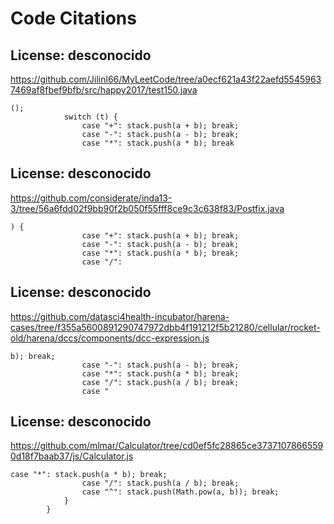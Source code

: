 # Code Citations

## License: desconocido
https://github.com/Jilinl66/MyLeetCode/tree/a0ecf621a43f22aefd55459637469af8fbef9bfb/src/happy2017/test150.java

```
();
            switch (t) {
                case "+": stack.push(a + b); break;
                case "-": stack.push(a - b); break;
                case "*": stack.push(a * b); break
```


## License: desconocido
https://github.com/considerate/inda13-3/tree/56a6fdd02f9bb90f2b050f55fff8ce9c3c638f83/Postfix.java

```
) {
                case "+": stack.push(a + b); break;
                case "-": stack.push(a - b); break;
                case "*": stack.push(a * b); break;
                case "/":
```


## License: desconocido
https://github.com/datasci4health-incubator/harena-cases/tree/f355a5600891290747972dbb4f191212f5b21280/cellular/rocket-old/harena/dccs/components/dcc-expression.js

```
b); break;
                case "-": stack.push(a - b); break;
                case "*": stack.push(a * b); break;
                case "/": stack.push(a / b); break;
                case "
```


## License: desconocido
https://github.com/mlmar/Calculator/tree/cd0ef5fc28865ce37371078665590d18f7baab37/js/Calculator.js

```
case "*": stack.push(a * b); break;
                case "/": stack.push(a / b); break;
                case "^": stack.push(Math.pow(a, b)); break;
            }
        }
```

